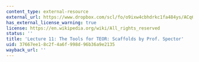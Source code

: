 ```yaml
---
content_type: external-resource
external_url: https://www.dropbox.com/scl/fo/o9ixw4cbhdrkc1fa484ys/ACq6DuYu5hFv7ao45rY8K1U/Lecture%20Recordings?dl=0&preview=24-10-10+2.787%2C+HST.535+Tools+for+TEOR%3B+Scaffolds++%28Spector%29+LWC.mp4&rlkey=u2rimyl1s7xeom33sli4jmryz&subfolder_nav_tracking=1
has_external_license_warning: true
license: https://en.wikipedia.org/wiki/All_rights_reserved
status: ''
title: 'Lecture 11: The Tools for TEOR: Scaffolds by Prof. Spector'
uid: 37667ee1-8c2f-4a6f-998d-96b36a9e2135
wayback_url: ''
---
```

